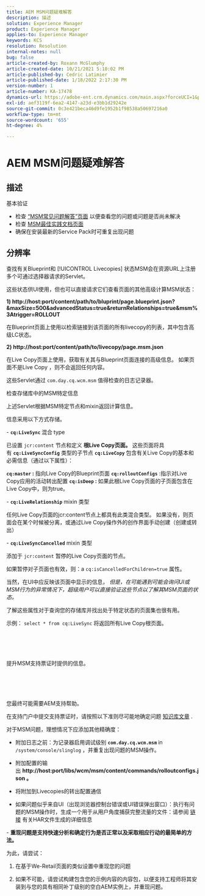 ```yaml
---
title: AEM MSM问题疑难解答
description: 描述
solution: Experience Manager
product: Experience Manager
applies-to: Experience Manager
keywords: KCS
resolution: Resolution
internal-notes: null
bug: false
article-created-by: Roxann McGlumphy
article-created-date: 10/21/2021 5:10:02 PM
article-published-by: Cedric Latimier
article-published-date: 1/18/2022 2:17:30 PM
version-number: 1
article-number: KA-17478
dynamics-url: https://adobe-ent.crm.dynamics.com/main.aspx?forceUCI=1&pagetype=entityrecord&etn=knowledgearticle&id=99b28cb8-9132-ec11-b6e5-000d3a5ba97a
exl-id: aef3119f-6ea2-4147-a23d-e3bb1d29242e
source-git-commit: 0c3e421beca46d9fe1952b1f98538a50697216a0
workflow-type: tm+mt
source-wordcount: '655'
ht-degree: 4%

---
```


# AEM MSM问题疑难解答

## 描述

基本验证
- 检查 [“MSM常见问题解答”页面](https://helpx.adobe.com/experience-manager/kb/index/msm_faq.html) 以便查看您的问题或问题是否尚未解决
- 检查 [MSM最佳实践文档页面](https://experienceleague.adobe.com/docs/experience-manager-65/administering/introduction/msm-best-practices.html?lang=en)
- 确保在安装最新的Service Pack时可重复出现问题



## 分辨率

查找有关Blueprint和 [!UICONTROL Livecopies] 状态MSM会在资源URL上注册多个可通过选择器请求的Servlet。

这些状态供UI使用，但也可以直接请求它们查看页面的其他高级计算MSM状态：

<b>1) http://host:port/content/path/to/bluprint/page.blueprint.json?&amp;maxSize=500&amp;advancedStatus=true&amp;returnRelationships=true&amp;msm%3Atrigger=ROLLOUT</b>

在Blueprint页面上使用以检索链接到该页面的所有livecopy的列表，其中包含高级LC状态。



<b>2) http://host:port/content/path/to/livecopy/page.msm.json</b>

在Live Copy页面上使用，获取有关其与Blueprint页面连接的高级信息。
如果页面不是Live Copy ，则不会返回任何内容。



这些Servlet通过 `com.day.cq.wcm.msm` 值得检查的日志记录器。

检查存储库中的MSM特定信息

上述Servlet根据MSM特定节点和mixin返回计算信息。

信息采用以下方式存储。

- <b>`cq:LiveSync` </b>混合<b> </b>type

已设置 `jcr:content` 节点和定义 <b>根Live Copy页面。</b>
这些页面将具有 <b>`cq:LiveSyncConfig`</b> 类型的子节点 <b>`cq:LiveCopy` </b>包含有关Live Copy的基本和必需信息（通过以下属性）：

<b>`cq:master` : </b>指向Live Copy的Blueprint页面
<b>`cq:rolloutConfigs`</b> :指示对Live Copy应用的活动转出配置
<b>`cq:isDeep` : </b>如果此根Live Copy页面的子页面包含在Live Copy中，则为true。



- <b>`cq:LiveRelationship`</b> mixin 类型

任何Live Copy页面的jcr:content节点上都具有此类混合类型。
如果没有，则页面会在某个时候被分离，或通过Live Copy操作外的创作界面手动创建（创建或转出）



- <b>`cq:LiveSyncCancelled`</b> mixin 类型

添加于 `jcr:content` 暂停的Live Copy页面的节点。

如果暂停对子页面也有效，则：a `cq:isCancelledForChildren=true` 属性。



当然，在UI中应反映该页面中显示的信息， *但是，在可能遇到可能会询问UI或MSM行为的异常情况下，超级用户可以直接验证这些节点以了解其MSM页面的状态。*

了解这些属性对于查询您的存储库并找出处于特定状态的页面集也很有用。

示例： `select * from cq:LiveSync` 将返回所有Live Copy根页面。
<br><br><br><br> <br><br>提升MSM支持票证时提供的信息。<br><br><br><br> <br><br>
您最终可能需要AEM支持帮助。

在支持门户中提交支持票证时，请按照以下准则尽可能地确定问题 [知识库文章](https://helpx.adobe.com/cq/kb/how-to-fully-qualify-a-ticket.html) .

对于MSM问题，理想情况下应添加其他精确度：

- 附加日志之前：为记录器启用调试级别 <b>`com.day.cq.wcm.msm` </b>in `/system/console/slinglog` ，并重复出现问题的MSM操作。

- 附加配置的输出 <b>http://host:port/libs/wcm/msm/content/commands/rolloutconfigs.json 。</b>

- 将附加到Livecopies的转出配置通信

- 如果问题似乎来自UI（出现浏览器控制台错误或UI错误弹出窗口）：执行有问题的MSM操作时，生成一个用于从用户角度捕获完整流量的文件：请参阅 [链接](https://help.tenderapp.com/kb/troubleshooting-your-tender-site/generating-an-har-file) 有关HAR文件生成的详细信息

- <b>重现问题是支持快速分析和确定行为是否正常以及采取相应行动的最简单的方法。</b>

为此，请尝试：

1) 在基于We-Retail页面的类似设置中重现您的问题

2) 如果不可能，请尝试构建包含您的示例内容的内容包，以便支持工程师将其安装到与您的具有相同补丁级别的空白AEM实例上，并重现问题。
